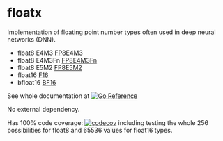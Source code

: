 # floatx

Implementation of floating point number types often used in deep neural networks (DNN).

- float8 E4M3 [FP8E4M3](https://pkg.go.dev/github.com/maruel/floatx#FP8E4M3)
- float8 E4M3Fn [FP8E4M3Fn](https://pkg.go.dev/github.com/maruel/floatx#FP8E4M3Fn)
- float8 E5M2 [FP8E5M2](https://pkg.go.dev/github.com/maruel/floatx#FP8E5M2)
- float16 [F16](https://pkg.go.dev/github.com/maruel/floatx#F16)
- bfloat16 [BF16](https://pkg.go.dev/github.com/maruel/floatx#BF16)

See whole documentation at [![Go Reference](https://pkg.go.dev/badge/github.com/maruel/floatx/.svg)](https://pkg.go.dev/github.com/maruel/floatx/)

No external dependency.

Has 100% code coverage:
[![codecov](https://codecov.io/gh/maruel/floatx/graph/badge.svg?token=M92Q70R7BZ)](https://codecov.io/gh/maruel/floatx)
including testing the whole 256 possibilities for float8 and 65536 values for float16 types.
